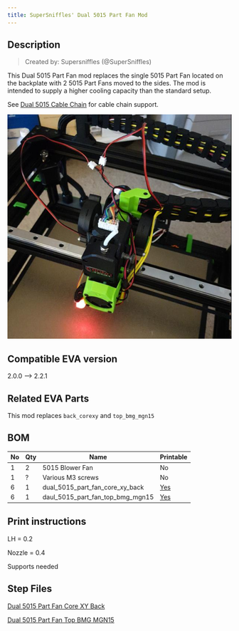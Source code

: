 ```yaml
---
title: SuperSniffles' Dual 5015 Part Fan Mod
---
```


## Description

> Created by: Supersniffles (@SuperSniffles)

This Dual 5015 Part Fan mod replaces the single 5015 Part Fan located on the backplate with 2 5015 Part Fans moved to the sides. The mod is intended to supply a higher cooling capacity than the standard setup.

See [Dual 5015 Cable Chain](../cable_chain/dual_5015_part_fan_cable_chain.md) for cable chain support.

![Dual 5015 Part Fan Mod](assets/dual_5015_part_fan.png)

## Compatible EVA version
2.0.0 --> 2.2.1

## Related EVA Parts
This mod replaces `back_corexy` and `top_bmg_mgn15`

## BOM
| No | Qty | Name                                           | Printable |
| -- | --- | ---------------------------------------------- | --------- |
| 1  | 2   | 5015 Blower Fan                                | No        |
| 1  | ?   | Various M3 screws                              | No        |
| 6  | 1   | dual_5015_part_fan_core_xy_back                | [Yes](stl/dual_5015_part_fan_core_xy_back.stl) |
| 6  | 1   | daul_5015_part_fan_top_bmg_mgn15               | [Yes](stl/daul_5015_part_fan_top_bmg_mgn15.stl) |

## Print instructions
LH = 0.2

Nozzle = 0.4

Supports needed


## Step Files
[Dual 5015 Part Fan Core XY Back](assets/dual_5015_part_fan_core_xy_back.stp)

[Dual 5015 Part Fan Top BMG MGN15](assets/daul_5015_part_fan_top_bmg_mgn15.stp)